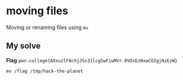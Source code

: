 # moving files

Moving or renaming files using `mv`

## My solve
**Flag** `pwn.college{AXsuzlF8chjJSs31lcg5wFiwMVr.0VOxEzNxwCO2gjNzEzW}`

```
mv /flag /tmp/hack-the-planet
```

